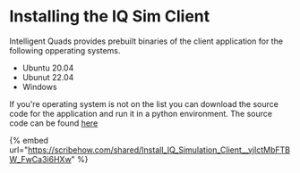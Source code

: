 # Installing the IQ Sim Client

Intelligent Quads provides prebuilt binaries of the client application for the following opperating systems.

* Ubuntu 20.04
* Ubunut 22.04
* Windows

If you're operating system is not on the list you can download the source code for the application and run it in a python environment. The source code can be found [here](https://github.com/ericjohnson97/iq\_sim\_client)

{% embed url="https://scribehow.com/shared/Install_IQ_Simulation_Client__vjlctMbFTBW_FwCa3i6HXw" %}

